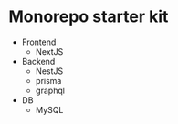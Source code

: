 # Monorepo starter kit

- Frontend
  - NextJS
- Backend
  - NestJS
  - prisma
  - graphql
- DB
  - MySQL
